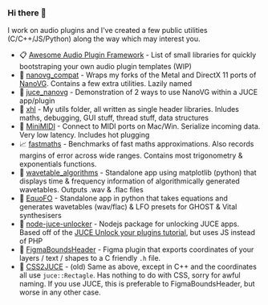 ### Hi there 👋

I work on audio plugins and I've created a few public utilities (C/C++/JS/Python) along the way which may interest you.

- 📋 [Awesome Audio Plugin Framework](https://github.com/Tremus/awesome-audio-plugin-framework) - List of small libraries for quickly bootstraping your own audio plugin templates (WIP)
- 🎨 [nanovg_compat](https://github.com/Tremus/nanovg_compat) - Wraps my forks of the Metal and DirectX 11 ports of [NanoVG](https://github.com/memononen/nanovg). Contains a few extra utilities. Lazily named
- 🎨 [juce_nanovg](https://github.com/Tremus/juce_nanovg) - Demonstration of 2 ways to use NanoVG within a JUCE app/plugin
- 🙏 [xhl](https://github.com/Tremus/xhl) - My utils folder, all written as single header libraries. Inludes maths, debugging, GUI stuff, thread stuff, data structures
- 🎹 [MiniMIDI](https://github.com/Tremus/minimidi) - Connect to MIDI ports on Mac/Win. Serialize incoming data. Very low latency. Includes hot plugging
- 📈 [fastmaths](https://github.com/Tremus/fastmaths) - Benchmarks of fast maths approximations. Also records margins of error across wide ranges. Contains most trigonometry & exponentials functions.
- 🔢 [wavetable_algorithms](https://github.com/Tremus/wavetable_algorithms) - Standalone app using matplotlib (python) that displays time & frequency information of algorithmically generated wavetables. Outputs .wav & .flac files
- 🔢 [EquoFO](https://github.com/Tremus/EquoFO) - Standalone app in python that takes equations and generates wavetables (wav/flac) & LFO presets for GHOST & Vital synthesisers
- 🔐 [node-juce-unlocker](https://github.com/Tremus/node-juce-unlocker) - Nodejs package for unlocking JUCE apps. Based off of the [JUCE Unlock your plugins tutorial](https://docs.juce.com/master/tutorial_online_unlock_status.html), but uses JS instead of PHP
- 🧭 [FigmaBoundsHeader](https://github.com/Tremus/FigmaBoundsHeader) - Figma plugin that exports coordinates of your layers / text / shapes to a C friendly `.h` file.
- 🧭 [CSS2JUCE](https://github.com/Tremus/CSS2JUCE) - (old) Same as above, except in C++ and the coordinates all use `juce::Rectagle`. Has nothing to do with CSS, sorry for awful naming. If you use JUCE, this is preferable to FigmaBoundsHeader, but worse in any other case.
